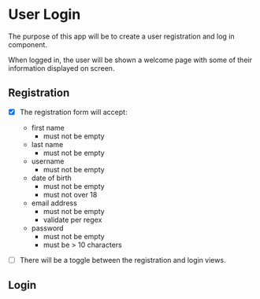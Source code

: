 # User Login

The purpose of this app will be to create a user registration and log in component.

When logged in, the user will be shown a welcome page with some of their information displayed on screen.

## Registration

- [x] The registration form will accept:
  - first name
    - must not be empty
  - last name
    - must not be empty
  - username
    - must not be empty
  - date of birth
    - must not be empty
    - must not over 18
  - email address
    - must not be empty
    - validate per regex
  - password
    - must not be empty
    - must be > 10 characters

- [ ] There will be a toggle between the registration and login views.
## Login


